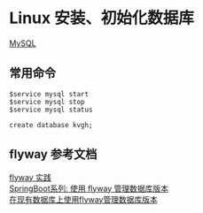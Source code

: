 
# Linux 安装、初始化数据库

[MySQL](https://www.cnblogs.com/liucsxiaoxiaobai/p/10597101.html)

## 常用命令

```shell script
$service mysql start
$service mysql stop
$service mysql status
```

```shell script
create database kvgh;
```

## flyway 参考文档

[flyway 实践](https://segmentfault.com/a/1190000020243447)  
[SpringBoot系列: 使用 flyway 管理数据库版本](https://www.cnblogs.com/harrychinese/p/springboot_flyway.html)  
[在现有数据库上使用flyway管理数据库版本](https://blog.csdn.net/shangyadongze/article/details/80331182)  